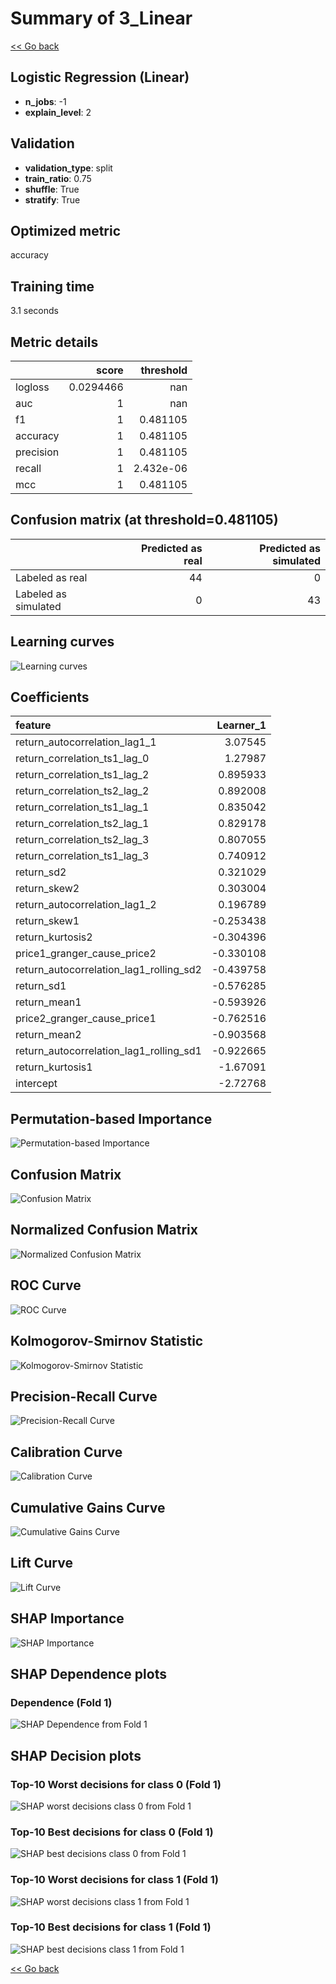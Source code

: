 # Summary of 3_Linear

[<< Go back](../README.md)


## Logistic Regression (Linear)
- **n_jobs**: -1
- **explain_level**: 2

## Validation
 - **validation_type**: split
 - **train_ratio**: 0.75
 - **shuffle**: True
 - **stratify**: True

## Optimized metric
accuracy

## Training time

3.1 seconds

## Metric details
|           |     score |   threshold |
|:----------|----------:|------------:|
| logloss   | 0.0294466 | nan         |
| auc       | 1         | nan         |
| f1        | 1         |   0.481105  |
| accuracy  | 1         |   0.481105  |
| precision | 1         |   0.481105  |
| recall    | 1         |   2.432e-06 |
| mcc       | 1         |   0.481105  |


## Confusion matrix (at threshold=0.481105)
|                      |   Predicted as real |   Predicted as simulated |
|:---------------------|--------------------:|-------------------------:|
| Labeled as real      |                  44 |                        0 |
| Labeled as simulated |                   0 |                       43 |

## Learning curves
![Learning curves](learning_curves.png)

## Coefficients
| feature                                 |   Learner_1 |
|:----------------------------------------|------------:|
| return_autocorrelation_lag1_1           |    3.07545  |
| return_correlation_ts1_lag_0            |    1.27987  |
| return_correlation_ts1_lag_2            |    0.895933 |
| return_correlation_ts2_lag_2            |    0.892008 |
| return_correlation_ts1_lag_1            |    0.835042 |
| return_correlation_ts2_lag_1            |    0.829178 |
| return_correlation_ts2_lag_3            |    0.807055 |
| return_correlation_ts1_lag_3            |    0.740912 |
| return_sd2                              |    0.321029 |
| return_skew2                            |    0.303004 |
| return_autocorrelation_lag1_2           |    0.196789 |
| return_skew1                            |   -0.253438 |
| return_kurtosis2                        |   -0.304396 |
| price1_granger_cause_price2             |   -0.330108 |
| return_autocorrelation_lag1_rolling_sd2 |   -0.439758 |
| return_sd1                              |   -0.576285 |
| return_mean1                            |   -0.593926 |
| price2_granger_cause_price1             |   -0.762516 |
| return_mean2                            |   -0.903568 |
| return_autocorrelation_lag1_rolling_sd1 |   -0.922665 |
| return_kurtosis1                        |   -1.67091  |
| intercept                               |   -2.72768  |


## Permutation-based Importance
![Permutation-based Importance](permutation_importance.png)
## Confusion Matrix

![Confusion Matrix](confusion_matrix.png)


## Normalized Confusion Matrix

![Normalized Confusion Matrix](confusion_matrix_normalized.png)


## ROC Curve

![ROC Curve](roc_curve.png)


## Kolmogorov-Smirnov Statistic

![Kolmogorov-Smirnov Statistic](ks_statistic.png)


## Precision-Recall Curve

![Precision-Recall Curve](precision_recall_curve.png)


## Calibration Curve

![Calibration Curve](calibration_curve_curve.png)


## Cumulative Gains Curve

![Cumulative Gains Curve](cumulative_gains_curve.png)


## Lift Curve

![Lift Curve](lift_curve.png)



## SHAP Importance
![SHAP Importance](shap_importance.png)

## SHAP Dependence plots

### Dependence (Fold 1)
![SHAP Dependence from Fold 1](learner_fold_0_shap_dependence.png)

## SHAP Decision plots

### Top-10 Worst decisions for class 0 (Fold 1)
![SHAP worst decisions class 0 from Fold 1](learner_fold_0_shap_class_0_worst_decisions.png)
### Top-10 Best decisions for class 0 (Fold 1)
![SHAP best decisions class 0 from Fold 1](learner_fold_0_shap_class_0_best_decisions.png)
### Top-10 Worst decisions for class 1 (Fold 1)
![SHAP worst decisions class 1 from Fold 1](learner_fold_0_shap_class_1_worst_decisions.png)
### Top-10 Best decisions for class 1 (Fold 1)
![SHAP best decisions class 1 from Fold 1](learner_fold_0_shap_class_1_best_decisions.png)

[<< Go back](../README.md)
